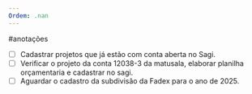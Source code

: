 ```yaml
---
Ordem: .nan
---
```


#anotações 

- [ ] Cadastrar projetos que já estão com conta aberta no Sagi.
- [ ] Verificar o projeto da conta 12038-3 da matusala, elaborar planilha orçamentaria e cadastrar no sagi.
- [ ] Aguardar o cadastro da subdivisão da Fadex para o ano de 2025.